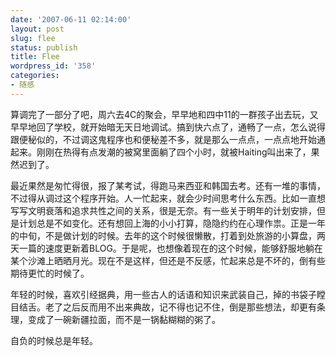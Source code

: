 ```yaml
---
date: '2007-06-11 02:14:00'
layout: post
slug: flee
status: publish
title: Flee
wordpress_id: '358'
categories:
- 随感
---
```


算调完了一部分了吧，周六去4C的聚会，早早地和四中11的一群孩子出去玩，又早早地回了学校，就开始暗无天日地调试。搞到快六点了，通畅了一点，怎么说得跟便秘似的，不过调这鬼程序也和便秘差不多，就是那么一点点，一点点地开始通起来。刚刚在热得有点发潮的被窝里面躺了四个小时，就被Haiting叫出来了，果然迟到了。

最近果然是匆忙得很，报了某考试，得跑马来西亚和韩国去考。还有一堆的事情，不过得从调过这个程序开始。人一忙起来，就会少时间思考什么东西。比如一直想写写文明衰落和追求共性之间的关系，很是无奈。有一些关于明年的计划安排，但是计划总是不如变化。还有想回上海的小小打算，隐隐约约在心理作祟。正是一年的中旬，不是做计划的时候。去年的这个时候很懒散，打着到处旅游的小算盘，两天一篇的速度更新着BLOG。于是呢，也想像着现在的这个时候，能够舒服地躺在某个沙滩上晒晒月光。现在不是这样，但还是不反感，忙起来总是不坏的，倒有些期待更忙的时候了。

年轻的时候，喜欢引经据典，用一些古人的话语和知识来武装自己，掉的书袋子瞠目结舌。老了之后反而用不出来典故，记不得也记不住，倒是那些想法，却更有条理，变成了一碗新疆拉面，而不是一锅黏糊糊的粥了。

自负的时候总是年轻。
